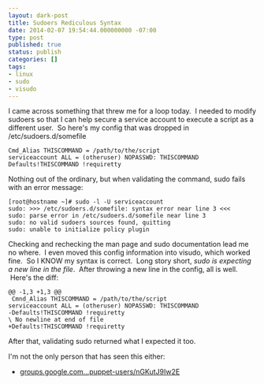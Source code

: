 ```yaml
---
layout: dark-post
title: Sudoers Rediculous Syntax
date: 2014-02-07 19:54:44.000000000 -07:00
type: post
published: true
status: publish
categories: []
tags:
- linux
- sudo
- visudo
---
```

I came across something that threw me for a loop today.  I needed to modify sudoers so that I can help secure a service account to execute a script as a different user.  So here's my config that was dropped in /etc/sudoers.d/somefile

```
Cmd_Alias THISCOMMAND = /path/to/the/script
serviceaccount ALL = (otheruser) NOPASSWD: THISCOMMAND
Defaults!THISCOMMAND !requiretty
```

Nothing out of the ordinary, but when validating the command, sudo fails with an error message:

```
[root@hostname ~]# sudo -l -U serviceaccount
sudo: >>> /etc/sudoers.d/somefile: syntax error near line 3 <<< 
sudo: parse error in /etc/sudoers.d/somefile near line 3
sudo: no valid sudoers sources found, quitting
sudo: unable to initialize policy plugin
```

Checking and rechecking the man page and sudo documentation lead me no where.  I even moved this config information into visudo, which worked fine.  So I KNOW my syntax is correct.  Long story short, _sudo is expecting a new line in the file_.  After throwing a new line in the config, all is well.  Here's the diff:

```
@@ -1,3 +1,3 @@
 Cmnd_Alias THISCOMMAND = /path/to/the/script
serviceaccount ALL = (otheruser) NOPASSWD: THISCOMMAND
-Defaults!THISCOMMAND !requiretty
\ No newline at end of file
+Defaults!THISCOMMAND !requiretty
```

After that, validating sudo returned what I expected it too.

I'm not the only person that has seen this either:

* [groups.google.com...puppet-users/nGKutJ9Iw2E](https://groups.google.com/forum/#!topic/puppet-users/nGKutJ9Iw2E)
